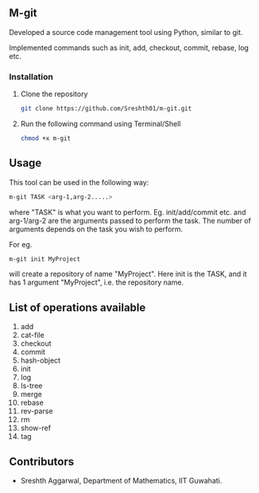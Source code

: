 ## M-git

Developed a source code management tool using Python, similar to git.

Implemented commands such as init, add, checkout, commit, rebase, log etc.

### Installation

1. Clone the repository
   ```sh
   git clone https://github.com/Sreshth01/m-git.git
   ```
2. Run the following command using Terminal/Shell
   ```sh
   chmod +x m-git
   ```

## Usage

This tool can be used in the following way:
   ```sh
   m-git TASK <arg-1,arg-2.....>
   ```
 where "TASK" is what you want to perform. Eg. init/add/commit etc.
 and arg-1/arg-2 are the arguments passed to perform the task. 
 The number of arguments depends on the task you wish to perform.
 
 For eg.
   ```sh
   m-git init MyProject
   ```
 will create a repository of name "MyProject".
 Here init is the TASK, and it has 1 argument "MyProject", i.e. the repository name.
 
## List of operations available

1. add
2. cat-file
3. checkout
4. commit
5. hash-object
6. init
7. log
8. ls-tree
9. merge
10. rebase
11. rev-parse
12. rm
13. show-ref
14. tag

## Contributors

* Sreshth Aggarwal, Department of Mathematics, IIT Guwahati.

